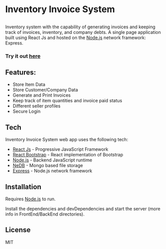 # Inventory Invoice System

## 

Inventory system with the capability of generating invoices and keeping track of invoices, inventory, and company debts. A single page application built using React Js and hosted on the [Node.js] network framework: Express. 

### Try it out [here](https://inventory.jonathanbedoy.com)

## Features:

- Store Item Data
- Store Customer/Company Data
- Generate and Print Invoices
- Keep track of item quantities and invoice paid status
- Different seller profiles
- Secure Login

## Tech

Inventory Invoice System web app uses the following tech:

- [React Js] - Progressive JavaScript Framework
- [React Bootstrap] - React implementation of Bootstrap
- [Node.js] - Backend JavaScript runtime
- [NeDB] - Mongo based file storage
- [Express] - Node.js network framework

## Installation

Requires [Node.js] to run.

Install the dependencies and devDependencies and start the server (more info in FrontEnd/BackEnd directories).

## License

MIT

[//]: #
   [React Bootstrap]: <https://react-bootstrap.github.io>
   [Node.js]: <http://nodejs.org>
   [NeDB]: <https://github.com/louischatriot/nedb>
   [express]: <http://expressjs.com>
   [React Js]: <https://reactjs.org/>
